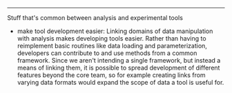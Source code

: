 
---

Stuff that's common between analysis and experimental tools

- make tool development easier: Linking domains of data manipulation with analysis makes developing tools easier. Rather than having to reimplement basic routines like data loading and parameterization, developers can contribute to and use methods from a common framework. Since we aren't intending a single framework, but instead a means of linking them, it is possible to spread development of different features beyond the core team, so for example creating links from varying data formats would expand the scope of data a tool is useful for. 
